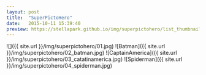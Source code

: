 ```yaml
---
layout: post
title:  "SuperPictoHero"
date:   2015-10-11 15:39:40
preview: https://stellapark.github.io/img/superpictohero/list_thumbnail_superpictohero.png
---
```


![]({{ site.url }}/img/superpictohero/01.jpg)
![Batman]({{ site.url }}/img/superpictohero/02_batman.jpg)
![CaptainAmerica]({{ site.url }}/img/superpictohero/03_catatinamerica.jpg)
![Spiderman]({{ site.url }}/img/superpictohero/04_spiderman.jpg)
